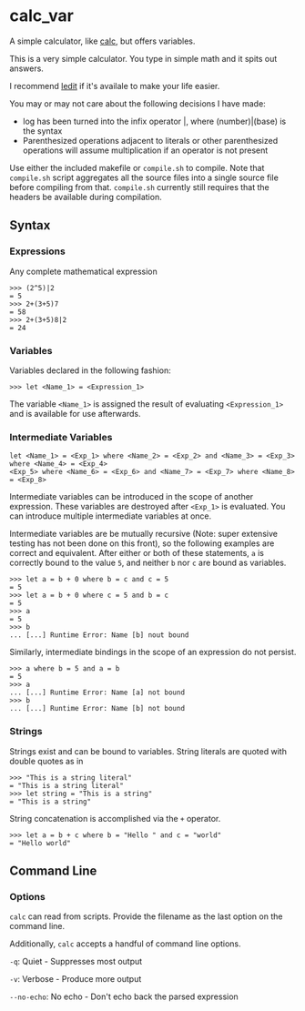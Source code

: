 # calc_var
A simple calculator, like [calc](https://github.com/946336/calc "The inferior version"), but offers variables.

This is a very simple calculator. You type in simple math and it spits out answers.

I recommend [ledit](http://www.unix.com/man-page/debian/1/ledit/ "This was just the first man page I found. ledit is not a Debian-exclusive") if it's availale to make your life easier.

You may or may not care about the following decisions I have made:
<ul>
  <li>
    log has been turned into the infix operator |, where (number)|(base) is the syntax
  </li>
  <li>
    Parenthesized operations adjacent to literals or other parenthesized operations will assume multiplication if an operator is not
    present
  </li>
</ul>

Use either the included makefile or `compile.sh` to compile. Note that `compile.sh` script aggregates all the source files into a single source file before compiling from that. `compile.sh` currently still requires that the headers be available during compilation.

## Syntax

### Expressions
Any complete mathematical expression

    >>> (2^5)|2
    = 5
    >>> 2+(3+5)7
    = 58
    >>> 2+(3+5)8|2
    = 24

### Variables
Variables declared in the following fashion:

    >>> let <Name_1> = <Expression_1>

The variable `<Name_1>` is assigned the result of evaluating `<Expression_1>` and is available for use afterwards.

### Intermediate Variables
    let <Name_1> = <Exp_1> where <Name_2> = <Exp_2> and <Name_3> = <Exp_3> where <Name_4> = <Exp_4>
    <Exp_5> where <Name_6> = <Exp_6> and <Name_7> = <Exp_7> where <Name_8> = <Exp_8>

Intermediate variables can be introduced in the scope of another expression. These variables are destroyed after `<Exp_1>` is evaluated. You can introduce multiple intermediate variables at once.

Intermediate variables are be mutually recursive (Note: super extensive testing has not been done on this front), so the following examples are correct and equivalent. After either or both of these statements, `a` is correctly bound to the value `5`, and neither `b` nor `c` are bound as variables.

    >>> let a = b + 0 where b = c and c = 5
    = 5
    >>> let a = b + 0 where c = 5 and b = c
    = 5
    >>> a
    = 5
    >>> b
    ... [...] Runtime Error: Name [b] nout bound

Similarly, intermediate bindings in the scope of an expression do not persist.

    >>> a where b = 5 and a = b
    = 5
    >>> a
    ... [...] Runtime Error: Name [a] not bound
    >>> b
    ... [...] Runtime Error: Name [b] not bound

### Strings
Strings exist and can be bound to variables. String literals are quoted with double quotes as in 

    >>> "This is a string literal"
    = "This is a string literal"
    >>> let string = "This is a string"
    = "This is a string"

String concatenation is accomplished via the `+` operator.

    >>> let a = b + c where b = "Hello " and c = "world"
    = "Hello world"

## Command Line
### Options
`calc` can read from scripts. Provide the filename as the last option on the command line.

Additionally, `calc` accepts a handful of command line options.

`-q`: Quiet - Suppresses most output

`-v`: Verbose - Produce more output

`--no-echo`: No echo - Don't echo back the parsed expression
